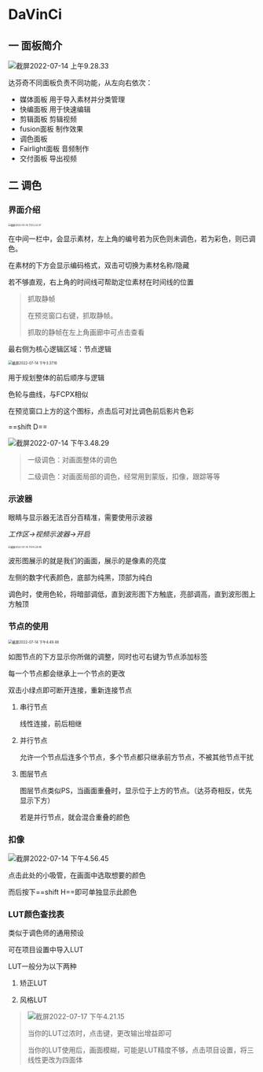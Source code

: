 # DaVinCi

## 一 面板简介



![截屏2022-07-14 上午9.28.33](https://tva1.sinaimg.cn/large/e6c9d24ely1h4677diizzj21z401w0st.jpg)

达芬奇不同面板负责不同功能，从左向右依次：

+ 媒体面板 用于导入素材并分类管理
+ 快编面板 用于快速编辑
+ 剪辑面板 剪辑视频
+ fusion面板 制作效果
+ 调色面板
+ Fairlight面板 音频制作
+ 交付面板 导出视频

## 二 调色

### 界面介绍



<img src="https://tva1.sinaimg.cn/large/e6c9d24ely1h46hgl3wnmj21jf0u0q7o.jpg" alt="截屏2022-07-14 下午3.22.07" style="zoom:33%;" />

在中间一栏中，会显示素材，左上角的编号若为灰色则未调色，若为彩色，则已调色。

在素材的下方会显示编码格式，双击可切换为素材名称/隐藏

若不够直观，右上角的时间线可帮助定位素材在时间线的位置

> 抓取静帧
>
> 在预览窗口右键，抓取静帧。
>
> 抓取的静帧在左上角画廊中可点击查看

最右侧为核心逻辑区域：节点逻辑

<img src="/Users/liuchuan/Library/Application Support/typora-user-images/截屏2022-07-14 下午3.37.16.png" alt="截屏2022-07-14 下午3.37.16" style="zoom:50%;" />

用于规划整体的前后顺序与逻辑



色轮与曲线，与FCPX相似

在预览窗口上方的这个图标，点击后可对比调色前后影片色彩

==shift D==

![截屏2022-07-14 下午3.48.29](https://tva1.sinaimg.cn/large/e6c9d24ely1h46i6nldr7j201s01qa9t.jpg)

> 一级调色：对画面整体的调色
>
> 二级调色：对画面局部的调色，经常用到蒙版，扣像，跟踪等等



### 示波器

眼睛与显示器无法百分百精准，需要使用示波器

*工作区->视频示波器->开启*

<img src="https://tva1.sinaimg.cn/large/e6c9d24ely1h46jdqowfmj21hu0loq7y.jpg" alt="截屏2022-07-14 下午4.29.49" style="zoom:33%;" />

波形图展示的就是我们的画面，展示的是像素的亮度

左侧的数字代表颜色，底部为纯黑，顶部为纯白

调色时，使用色轮，将暗部调低，直到波形图下方触底，亮部调高，直到波形图上方触顶

### 节点的使用

<img src="https://tva1.sinaimg.cn/large/e6c9d24ely1h46jyheunxj20ka0bk74g.jpg" alt="截屏2022-07-14 下午4.49.48" style="zoom:50%;" />

如图节点的下方显示你所做的调整，同时也可右键为节点添加标签

每一个节点都会继承上一个节点的更改

双击小绿点即可断开连接，重新连接节点

1. 串行节点

   线性连接，前后相继

2. 并行节点

   允许一个节点后连多个节点，多个节点都只继承前方节点，不被其他节点干扰

3. 图层节点

   图层节点类似PS，当画面重叠时，显示位于上方的节点。（达芬奇相反，优先显示下方）

   若是并行节点，就会混合重叠的颜色

### 扣像

![截屏2022-07-14 下午4.56.45](https://tva1.sinaimg.cn/large/e6c9d24ely1h46k62fnt6j21es03gjrr.jpg)

点击此处的小吸管，在画面中选取想要的颜色

而后按下==shift H==即可单独显示此颜色



### LUT颜色查找表

类似于调色师的通用预设

可在项目设置中导入LUT

LUT一般分为以下两种

1. 矫正LUT

2. 风格LUT

> ![截屏2022-07-17 下午4.21.15](https://tva1.sinaimg.cn/large/e6c9d24ely1h49zzpeqqvj203w0203y9.jpg)
>
> 当你的LUT过浓时，点击键，更改输出增益即可
>
> 当你的LUT使用后，画面模糊，可能是LUT精度不够，点击项目设置，将三线性更改为四面体